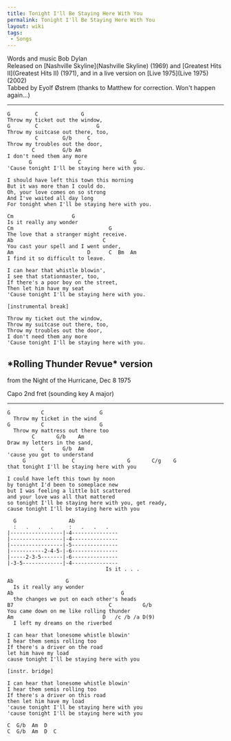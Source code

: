 ```yaml
---
title: Tonight I'll Be Staying Here With You
permalink: Tonight I'll Be Staying Here With You
layout: wiki
tags:
 - Songs
---
```


Words and music Bob Dylan  
Released on [Nashville Skyline](Nashville Skyline) (1969) and
[Greatest Hits II](Greatest Hits II) (1971), and in a live
version on [Live 1975](Live 1975) (2002)  
Tabbed by Eyolf Østrem (thanks to Matthew for correction. Won't happen
again...)

* * * * *

    G        C              G
    Throw my ticket out the window,
    G        C                   G
    Throw my suitcase out there, too,
             C        G/b     C
    Throw my troubles out the door,
            C         G/b Am
    I don't need them any more
           G               C                 G
    'Cause tonight I'll be staying here with you.

    I should have left this town this morning
    But it was more than I could do.
    Oh, your love comes on so strong
    And I've waited all day long
    For tonight when I'll be staying here with you.

    Cm                   G
    Is it really any wonder
    Cm                               G
    The love that a stranger might receive.
    Ab                             C
    You cast your spell and I went under,
    Am                        D      C  Bm  Am
    I find it so difficult to leave.

    I can hear that whistle blowin',
    I see that stationmaster, too,
    If there's a poor boy on the street,
    Then let him have my seat
    'Cause tonight I'll be staying here with you.

    [instrumental break]

    Throw my ticket out the window,
    Throw my suitcase out there, too,
    Throw my troubles out the door,
    I don't need them any more
    'Cause tonight I'll be staying here with you.

<h2 class="songversion">
*Rolling Thunder Revue* version

</h2>
from the Night of the Hurricane, Dec 8 1975

Capo 2nd fret (sounding key A major)

* * * * *

    G          C                  G
      Throw my ticket in the wind
    G          C                  G
      Throw my mattress out there too
            C       G/b    Am
    Draw my letters in the sand,
               C      G/b  Am
    'cause you got to understand
         G               C                 G       C/g    G
    that tonight I'll be staying here with you

    I could have left this town by noon
    by tonight I'd been to someplace new
    but I was feeling a little bit scattered
    and your love was all that mattered
    so tonight I'll be staying here with you, get ready,
    cause tonight I'll be staying here with you

      G                 Ab
      :   .   .   .     :   .   .   .
    |-----------------|-4---------------
    |-----------------|-4---------------
    |-----------------|-5---------------
    |-----------2-4-5-|-6---------------
    |-----2-3-5-------|-6---------------
    |-3-5-------------|-4---------------
                                    Is it . . .

    Ab                 G
      Is it really any wonder
    Ab                                   G
      the changes we put on each other's heads
    B7                               C          G/b
    You came down on me like rolling thunder
    Am                             D   /c /b /a D(9)
      I left my dreams on the riverbed

    I can hear that lonesome whistle blowin'
    I hear them semis rolling too
    If there's a driver on the road
    let him have my load
    cause tonight I'll be staying here with you

    [instr. bridge]

    I can hear that lonesome whistle blowin'
    I hear them semis rolling too
    If there's a driver on this road
    then let him have my load
    'cause tonight I'll be staying here with you
    'cause tonight I'll be staying here with you

    C  G/b  Am  D
    C  G/b  Am  D  C
